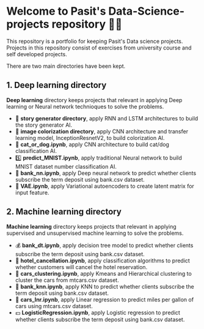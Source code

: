 # Welcome to Pasit's Data-Science-projects repository 👋🏻

This repository is a portfolio for keeping Pasit's Data science projects. Projects in this repository consist of exercises from university course and self developed projects. 

There are two main directories have been kept.

## 1. Deep learning directory 
**Deep learning** directory keeps projects that relevant in applying Deep learning or Neural network technioques to solve the problems. 
- 📖 **story generator directory**, apply RNN and LSTM architectures to build the story generator AI. 
- 🌃 **image colorization directory**, apply CNN architecture and transfer learning model, InceptionResnetV2, to build colorization AI. 
- 🐶 **cat_or_dog.ipynb**, apply CNN architecture to build cat/dog classification AI. 
- 5️⃣ **predict_MNIST.ipynb**, apply traditional Neural network to build MNIST dataset number classification AI. 
- 🏦 **bank_nn.ipynb**, apply Deep neural network to predict whether clients subscribe the term deposit using bank.csv dataset. 
- 👻 **VAE.ipynb**, apply Variational autoencoders to create latent matrix for input feature.  

## 2. Machine learning directory 
**Machine learning** directory keeps projects that relevant in applying supervised and unsupervised machine learning to solve the problems. 
- 💰 **bank_dt.ipynb**, apply decision tree model to predict whether clients subscribe the term deposit using bank.csv dataset. 
- 🏨 **hotel_cancellation.ipynb**, apply classification algorithms to predict whether customers will cancel the hotel reservation.
- 🚗 **cars_clustering.ipynb**, apply Kmeans and Hierarchical clustering to cluster the cars from mtcars.csv dataset. 
- 💸 **bank_knn.ipynb**, apply KNN to predict whether clients subscribe the term deposit using bank.csv dataset. 
- 🚙 **cars_lnr.ipynb**, apply Linear regression to predict miles per gallon of cars using mtcars.csv dataset. 
- 💵 **LogisticRegression.ipynb**, apply Logistic regression to predict whether clients subscribe the term deposit using bank.csv dataset. 


